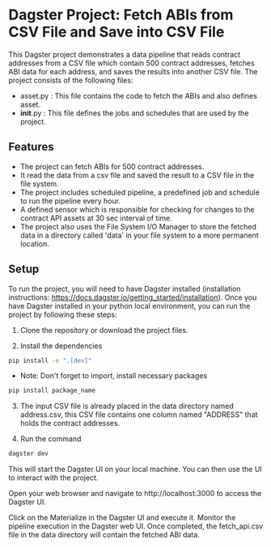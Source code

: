 # Dagster Project: Fetch ABIs from CSV File and Save into CSV File

This Dagster project demonstrates a data pipeline that reads contract addresses from a CSV file which contain 500 contract addresses, fetches ABI data for each address, and saves the results into another CSV file. The project consists of the following files:

* asset.py :  This file contains the code to fetch the ABIs and also defines asset.
* __init__.py : This file defines the jobs and schedules that are used by the project.

## Features

* The project can fetch ABIs for 500 contract addresses.
* It read the data from a csv file and saved the result to a CSV file in the file system.
* The project includes scheduled pipeline, a predefined job and schedule to run the pipeline every hour.
* A defined sensor which is responsible for checking for changes to the contract API assets at 30 sec interval of time.
* The project also uses the File System I/O Manager to store the fetched data in a directory called 'data' in your file system to a more permanent location.


## Setup

To run the project, you will need to have Dagster installed (installation instructions: https://docs.dagster.io/getting_started/installation). Once you have Dagster installed in your python local environment, you can run the project by following these steps:

1. Clone the repository or download the project files.
   
2. Install the dependencies
```bash
pip install -e ".[dev]"
```
* Note: Don't forget to import, install necessary packages
```bash
pip install package_name
```
3. The input CSV file is already placed in the data directory named address.csv, this CSV file contains one column named "ADDRESS" that holds the contract addresses.

4. Run the command
```bash
dagster dev
```
This will start the Dagster UI on your local machine. You can then use the UI to interact with the project.

Open your web browser and navigate to http://localhost:3000 to access the Dagster UI.

Click on the Materialize in the Dagster UI and execute it. Monitor the pipeline execution in the Dagster web UI. Once completed, the fetch_api.csv file in the data directory will contain the fetched ABI data. 
